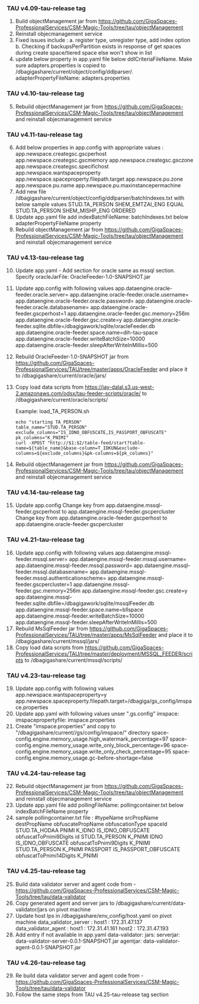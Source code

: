 ### TAU v4.09-tau-release tag
1. Build objectManagement jar from https://github.com/GigaSpaces-ProfessionalServices/CSM-Magic-Tools/tree/tau/objectManagement
2. Reinstall objecmanagement service
3. Fixed issues include : 
   a. register type, unregister type, add index option 
   b. Checking if backupsPerPartition exists in response of get spaces during create space/tiered space else won't show in list
4. update below property in app.yaml file below ddlCriteriaFileName. Make sure adapters.properties is copied to /dbagigashare/current/object/config/ddlparser/.
   adapterPropertyFileName: adapters.properties
### TAU v4.10-tau-release tag
5. Rebuild objectManagement jar from https://github.com/GigaSpaces-ProfessionalServices/CSM-Magic-Tools/tree/tau/objectManagement and reinstall objecmanagement service
### TAU v4.11-tau-release tag
6. Add below properties in app.config with appropriate values :
   app.newspace.creategsc.gscperhost
   app.newspace.creategsc.gscmemory
   app.newspace.creategsc.gsczone
   app.newspace.creategsc.specifichost
   app.newspace.wantspaceproperty
   app.newspace.spaceproperty.filepath.target
   app.newspace.pu.zone
   app.newspace.pu.name
   app.newspace.pu.maxinstancepermachine
7. Add new file /dbagigashare/current/object/config/ddlparser/batchIndexes.txt with below sample values
   STUD.TA_PERSON  SHEM_EMTZAI_ENG EQUAL
   STUD.TA_PERSON  SHEM_MISHP_ENG  ORDERED
8. Update app.yaml file add indexBatchFileName: batchIndexes.txt below adapterPropertyFileName property
9. Rebuild objectManagement jar from https://github.com/GigaSpaces-ProfessionalServices/CSM-Magic-Tools/tree/tau/objectManagement and reinstall objecmanagement service
### TAU v4.13-tau-release tag
10. Update app.yaml - Add section for oracle same as mssql section. Specify oracleJarFile: OracleFeeder-1.0-SNAPSHOT.jar
11. Update app.config with following values
    app.dataengine.oracle-feeder.oracle.server=
    app.dataengine.oracle-feeder.oracle.username=
    app.dataengine.oracle-feeder.oracle.password=
    app.dataengine.oracle-feeder.oracle.databasename=
    app.dataengine.oracle-feeder.gscperhost=1
    app.dataengine.oracle-feeder.gsc.memory=256m
    app.dataengine.oracle-feeder.gsc.create=y
    app.dataengine.oracle-feeder.sqlite.dbfile=/dbagigawork/sqlite/oracleFeeder.db
    app.dataengine.oracle-feeder.space.name=dih-tau-space
    app.dataengine.oracle-feeder.writeBatchSize=10000
    app.dataengine.oracle-feeder.sleepAfterWriteInMillis=500
12. Rebuild OracleFeeder-1.0-SNAPSHOT jar from https://github.com/GigaSpaces-ProfessionalServices/TAU/tree/master/apps/OracleFeeder and place it to /dbagigashare/current/oracle/jars/
13. Copy load data scripts from https://jay-dalal.s3.us-west-2.amazonaws.com/odsx/tau-feeder-scripts/oracle/ to /dbagigashare/current/oracle/scripts/
    
     Example: load_TA_PERSON.sh
      ```
      echo "starting TA_PERSON"
      table_name="STUD.TA_PERSON"
      exclude_columns="IS_IDNO_OBFUSCATE,IS_PASSPORT_OBFUSCATE"
      pk_columns="K_PNIMI"
      curl -XPOST "http://$1:$2/table-feed/start?table-name=${table_name}&base-column=T_IDKUN&exclude-columns=${exclude_columns}&pk-columns=${pk_columns}"
      ```
14. Rebuild objectManagement jar from https://github.com/GigaSpaces-ProfessionalServices/CSM-Magic-Tools/tree/tau/objectManagement and reinstall objecmanagement service 
### TAU v4.14-tau-release tag
15. Update app.config
    Change key from app.dataengine.mssql-feeder.gscperhost to app.dataengine.mssql-feeder.gscpercluster
    Change key from app.dataengine.oracle-feeder.gscperhost to app.dataengine.oracle-feeder.gscpercluster
### TAU v4.21-tau-release tag
16. Update app.config with following values
    app.dataengine.mssql-feeder.mssql.server=
    app.dataengine.mssql-feeder.mssql.username=
    app.dataengine.mssql-feeder.mssql.password=
    app.dataengine.mssql-feeder.mssql.databasename=
    app.dataengine.mssql-feeder.mssql.authenticationscheme=
    app.dataengine.mssql-feeder.gscpercluster=1
    app.dataengine.mssql-feeder.gsc.memory=256m
    app.dataengine.mssql-feeder.gsc.create=y
    app.dataengine.mssql-feeder.sqlite.dbfile=/dbagigawork/sqlite/mssqlFeeder.db
    app.dataengine.mssql-feeder.space.name=bllspace
    app.dataengine.mssql-feeder.writeBatchSize=10000
    app.dataengine.mssql-feeder.sleepAfterWriteInMillis=500
17. Rebuild MsSqlFeeder jar from https://github.com/GigaSpaces-ProfessionalServices/TAU/tree/master/apps/MsSqlFeeder and place it to /dbagigashare/current/mssql/jars/
18. Copy load data scripts from https://github.com/GigaSpaces-ProfessionalServices/TAU/tree/master/deployment/MSSQL_FEEDER/scripts to /dbagigashare/current/mssql/scripts/
### TAU v4.23-tau-release tag
19. Update app.config with following values
    app.newspace.wantspaceproperty=y
    app.newspace.spaceproperty.filepath.target=/dbagiga/gs_config/imspace.properties
20. Update app.yaml with following values unser ".gs.config"
    imspace:
        imspacepropertyfile: imspace.properties
21. Create "imspace.properties" and copy to "/dbagigashare/current//gs/config/imspace/" directory
    space-config.engine.memory_usage.high_watermark_percentage=97
    space-config.engine.memory_usage.write_only_block_percentage=96
    space-config.engine.memory_usage.write_only_check_percentage=95
    space-config.engine.memory_usage.gc-before-shortage=false

### TAU v4.24-tau-release tag
22. Rebuild objectManagement jar from https://github.com/GigaSpaces-ProfessionalServices/CSM-Magic-Tools/tree/tau/objectManagement and reinstall objecmanagement service
23. Update app.yaml file add pollingFileName: pollingcontainer.txt below indexBatchFileName property
24. sample pollingcontainer.txt file :
    #typeName	srcPropName	destPropName	obfuscatePropName	obfuscationType	spaceId
    STUD.TA_HODAA	PNIMI	K_IDNO	IS_IDNO_OBFUSCATE	obfuscatToPnimi9Digits	id
    STUD.TA_PERSON	K_PNIMI	IDNO	IS_IDNO_OBFUSCATE	obfuscatToPnimi9Digits	K_PNIMI
    STUD.TA_PERSON	K_PNIMI	PASSPORT	IS_PASSPORT_OBFUSCATE	obfuscatToPnimi14Digits	K_PNIMI
### TAU v4.25-tau-release tag
25. Build data validator server and agent code from - https://github.com/GigaSpaces-ProfessionalServices/CSM-Magic-Tools/tree/tau/data-validator
26. Copy generated agent and server jars to /dbagigashare/current/data-validator/jars on pivot machine
27. Update host Ips in /dbagigashare/env_config/host.yaml on pivot machine
    data_validator_server :
      host1 : 172.31.47.137
    data_validator_agent :
      host1 : 172.31.41.161
      host2 : 172.31.47.193
28. Add entry if not available in app.yaml
    data-validator:
      jars:
        serverjar: data-validator-server-0.0.1-SNAPSHOT.jar
        agentjar: data-validator-agent-0.0.1-SNAPSHOT.jar
### TAU v4.26-tau-release tag
29. Re build data validator server and agent code from - https://github.com/GigaSpaces-ProfessionalServices/CSM-Magic-Tools/tree/tau/data-validator
30. Follow the same steps from TAU v4.25-tau-release tag section
